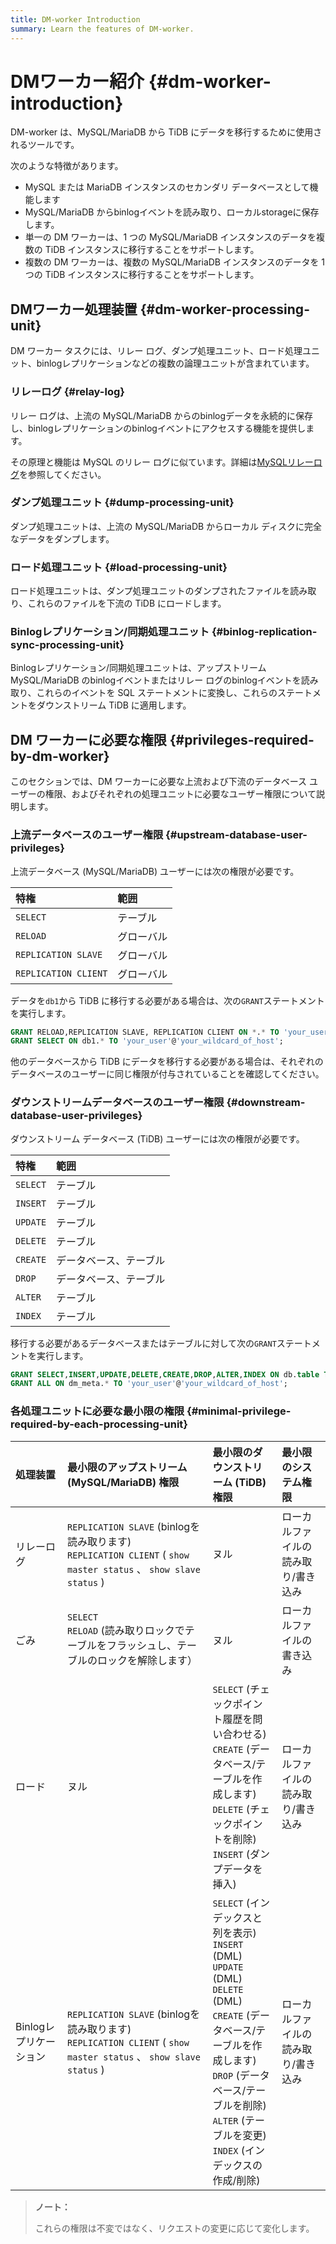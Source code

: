 ```yaml
---
title: DM-worker Introduction
summary: Learn the features of DM-worker.
---
```


# DMワーカー紹介 {#dm-worker-introduction}

DM-worker は、MySQL/MariaDB から TiDB にデータを移行するために使用されるツールです。

次のような特徴があります。

-   MySQL または MariaDB インスタンスのセカンダリ データベースとして機能します
-   MySQL/MariaDB からbinlogイベントを読み取り、ローカルstorageに保存します。
-   単一の DM ワーカーは、1 つの MySQL/MariaDB インスタンスのデータを複数の TiDB インスタンスに移行することをサポートします。
-   複数の DM ワーカーは、複数の MySQL/MariaDB インスタンスのデータを 1 つの TiDB インスタンスに移行することをサポートします。

## DMワーカー処理装置 {#dm-worker-processing-unit}

DM ワーカー タスクには、リレー ログ、ダンプ処理ユニット、ロード処理ユニット、binlogレプリケーションなどの複数の論理ユニットが含まれています。

### リレーログ {#relay-log}

リレー ログは、上流の MySQL/MariaDB からのbinlogデータを永続的に保存し、binlogレプリケーションのbinlogイベントにアクセスする機能を提供します。

その原理と機能は MySQL のリレー ログに似ています。詳細は[MySQLリレーログ](https://dev.mysql.com/doc/refman/5.7/en/replica-logs-relaylog.html)を参照してください。

### ダンプ処理ユニット {#dump-processing-unit}

ダンプ処理ユニットは、上流の MySQL/MariaDB からローカル ディスクに完全なデータをダンプします。

### ロード処理ユニット {#load-processing-unit}

ロード処理ユニットは、ダンプ処理ユニットのダンプされたファイルを読み取り、これらのファイルを下流の TiDB にロードします。

### Binlogレプリケーション/同期処理ユニット {#binlog-replication-sync-processing-unit}

Binlogレプリケーション/同期処理ユニットは、アップストリーム MySQL/MariaDB のbinlogイベントまたはリレー ログのbinlogイベントを読み取り、これらのイベントを SQL ステートメントに変換し、これらのステートメントをダウンストリーム TiDB に適用します。

## DM ワーカーに必要な権限 {#privileges-required-by-dm-worker}

このセクションでは、DM ワーカーに必要な上流および下流のデータベース ユーザーの権限、およびそれぞれの処理ユニットに必要なユーザー権限について説明します。

### 上流データベースのユーザー権限 {#upstream-database-user-privileges}

上流データベース (MySQL/MariaDB) ユーザーには次の権限が必要です。

| 特権                   | 範囲    |
| :------------------- | :---- |
| `SELECT`             | テーブル  |
| `RELOAD`             | グローバル |
| `REPLICATION SLAVE`  | グローバル |
| `REPLICATION CLIENT` | グローバル |

データを`db1`から TiDB に移行する必要がある場合は、次の`GRANT`ステートメントを実行します。

```sql
GRANT RELOAD,REPLICATION SLAVE, REPLICATION CLIENT ON *.* TO 'your_user'@'your_wildcard_of_host'
GRANT SELECT ON db1.* TO 'your_user'@'your_wildcard_of_host';
```

他のデータベースから TiDB にデータを移行する必要がある場合は、それぞれのデータベースのユーザーに同じ権限が付与されていることを確認してください。

### ダウンストリームデータベースのユーザー権限 {#downstream-database-user-privileges}

ダウンストリーム データベース (TiDB) ユーザーには次の権限が必要です。

| 特権       | 範囲          |
| :------- | :---------- |
| `SELECT` | テーブル        |
| `INSERT` | テーブル        |
| `UPDATE` | テーブル        |
| `DELETE` | テーブル        |
| `CREATE` | データベース、テーブル |
| `DROP`   | データベース、テーブル |
| `ALTER`  | テーブル        |
| `INDEX`  | テーブル        |

移行する必要があるデータベースまたはテーブルに対して次の`GRANT`ステートメントを実行します。

```sql
GRANT SELECT,INSERT,UPDATE,DELETE,CREATE,DROP,ALTER,INDEX ON db.table TO 'your_user'@'your_wildcard_of_host';
GRANT ALL ON dm_meta.* TO 'your_user'@'your_wildcard_of_host';
```

### 各処理ユニットに必要な最小限の権限 {#minimal-privilege-required-by-each-processing-unit}

| 処理装置           | 最小限のアップストリーム (MySQL/MariaDB) 権限                                                                              | 最小限のダウンストリーム (TiDB) 権限                                                                                                                                                                               | 最小限のシステム権限         |
| :------------- | :----------------------------------------------------------------------------------------------------------- | :--------------------------------------------------------------------------------------------------------------------------------------------------------------------------------------------------- | :----------------- |
| リレーログ          | `REPLICATION SLAVE` (binlogを読み取ります)<br/> `REPLICATION CLIENT` ( `show master status` 、 `show slave status` ) | ヌル                                                                                                                                                                                                   | ローカルファイルの読み取り/書き込み |
| ごみ             | `SELECT`<br/> `RELOAD` (読み取りロックでテーブルをフラッシュし、テーブルのロックを解除します）                                                  | ヌル                                                                                                                                                                                                   | ローカルファイルの書き込み      |
| ロード            | ヌル                                                                                                           | `SELECT` (チェックポイント履歴を問い合わせる)<br/> `CREATE` (データベース/テーブルを作成します)<br/> `DELETE` (チェックポイントを削除)<br/> `INSERT` (ダンプデータを挿入)                                                                                 | ローカルファイルの読み取り/書き込み |
| Binlogレプリケーション | `REPLICATION SLAVE` (binlogを読み取ります)<br/> `REPLICATION CLIENT` ( `show master status` 、 `show slave status` ) | `SELECT` (インデックスと列を表示)<br/> `INSERT` (DML)<br/> `UPDATE` (DML)<br/> `DELETE` (DML)<br/> `CREATE` (データベース/テーブルを作成します)<br/> `DROP` (データベース/テーブルを削除)<br/> `ALTER` (テーブルを変更)<br/> `INDEX` (インデックスの作成/削除) | ローカルファイルの読み取り/書き込み |

> **ノート：**
>
> これらの権限は不変ではなく、リクエストの変更に応じて変化します。
